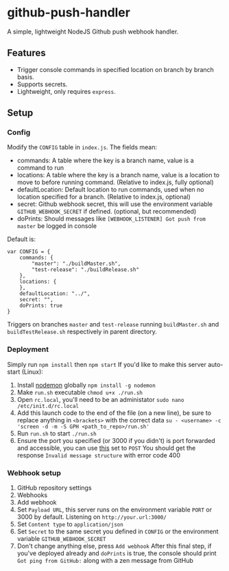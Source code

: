 # github-push-handler
A simple, lightweight NodeJS Github push webhook handler.

## Features
- Trigger console commands in specified location on branch by branch basis.
- Supports secrets.
- Lightweight, only requires `express`.

## Setup
### Config
Modify the `CONFIG` table in `index.js`. The fields mean:
- commands: A table where the key is a branch name, value is a command to run
- locations: A table where the key is a branch name, value is a location to move to before running command. (Relative to index.js, fully optional)
- defaultLocation: Default location to run commands, used when no location specified for a branch. (Relative to index.js, optional)
- secret: Github webhook secret, this will use the environment variable `GITHUB_WEBHOOK_SECRET` if defined. (optional, but recommended)
- doPrints: Should messages like `[WEBHOOK_LISTENER] Got push from master` be logged in console 

Default is:
```
var CONFIG = {
	commands: {
		"master": "./buildMaster.sh",
		"test-release": "./buildRelease.sh"
	},
	locations: {
	},
	defaultLocation: "../",
	secret: "",
	doPrints: true
}
```
Triggers on branches `master` and `test-release` running `buildMaster.sh` and `buildTestRelease.sh` respectively in parent directory.

### Deployment
Simply run `npm install` then `npm start`
If you'd like to make this server auto-start (Linux):
1. Install [nodemon](https://www.npmjs.com/package/nodemon) globally
`npm install -g nodemon`
2. Make `run.sh` executable
`chmod u+x ./run.sh`
3. Open `rc.local`, you'll need to be an administator
`sudo nano /etc/init.d/rc.local`
4. Add this launch code to the end of the file (on a new line), be sure to replace anything in `<brackets>` with the correct data
`su - <username> -c 'screen -d -m -S GPH <path_to_repo>/run.sh'`
5. Run `run.sh` to start
`./run.sh`
6. Ensure the port you specified (or 3000 if you didn't) is port forwarded and accessible, you can use [this](https://reqbin.com/) set to `POST`
You should get the response `Invalid message structure` with error code 400

### Webhook setup
1. GitHub repository settings
2. Webhooks
3. Add webhook
4. Set `Payload URL`, this server runs on the environment variable `PORT` or 3000 by default. Listening on `http://your.url:3000/`
5. Set `Content type` to `application/json`
6. Set `Secret` to the same secret you defined in `CONFIG` or the environment variable `GITHUB_WEBHOOK_SECRET`
7. Don't change anything else, press `Add webhook`
After this final step, if you've deployed already and `doPrints` is true, the console should print `Got ping from GitHub:` along with a zen message from GitHub